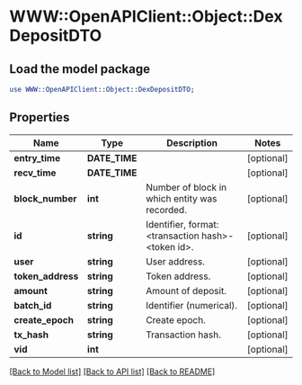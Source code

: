 # WWW::OpenAPIClient::Object::DexDepositDTO

## Load the model package
```perl
use WWW::OpenAPIClient::Object::DexDepositDTO;
```

## Properties
Name | Type | Description | Notes
------------ | ------------- | ------------- | -------------
**entry_time** | **DATE_TIME** |  | [optional] 
**recv_time** | **DATE_TIME** |  | [optional] 
**block_number** | **int** | Number of block in which entity was recorded. | [optional] 
**id** | **string** | Identifier, format: &lt;transaction hash&gt;-&lt;token id&gt;. | [optional] 
**user** | **string** | User address. | [optional] 
**token_address** | **string** | Token address. | [optional] 
**amount** | **string** | Amount of deposit. | [optional] 
**batch_id** | **string** | Identifier (numerical). | [optional] 
**create_epoch** | **string** | Create epoch. | [optional] 
**tx_hash** | **string** | Transaction hash. | [optional] 
**vid** | **int** |  | [optional] 

[[Back to Model list]](../README.md#documentation-for-models) [[Back to API list]](../README.md#documentation-for-api-endpoints) [[Back to README]](../README.md)


